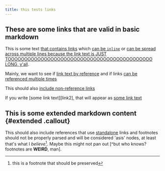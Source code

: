 ```yaml
---
title: this tests links
---
```



## These are some links that are valid in basic markdown

This is some text [that contains links][this fun link1] which 
[can be `inline`](https://example.com/2) or [can be spread across multiple lines
because the link text is JUST TOOOOOOOOOOOOOOOOOOOOOOOOOOOOOOOOOOOOOOOOOOOO
LONG, y'all](https://example.com/3).

Mainly, we want to see if [link text
by reference][link4] and if links [can be referenced multiple times][this fun link1]

This should also [include non-reference links](https://example.com/5)

If you write \[some link text\]\[link2\], that will appear as [some link text][link2]

[this fun link1]: https://example.com/1
[link2]: https://example.com/2 "link with title!"
[link3]: https://example.com/3
[link4]: https://example.com/4

## This is some extended markdown content {#extended .callout}

This should also include references that use [standalone] links and 
footnotes should not be properly parsed and will be considered 'asis' nodes,
at least that's what I *believe*[^footy]. Maybe this might not pan out [^but who
knows? footnotes are **WEIRD**, man].

<!-- links go here! -->

[standalone]: https://example.com/standalone
[^footy]: this is a footnote that
  should be preserved
